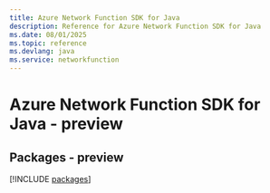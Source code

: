 ```yaml
---
title: Azure Network Function SDK for Java
description: Reference for Azure Network Function SDK for Java
ms.date: 08/01/2025
ms.topic: reference
ms.devlang: java
ms.service: networkfunction
---
```

# Azure Network Function SDK for Java - preview
## Packages - preview
[!INCLUDE [packages](network-function-index.md)]